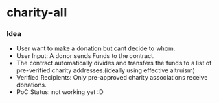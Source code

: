 # charity-all

### Idea
- User want to make a donation but cant decide to whom.
- User Input: A donor sends Funds to the contract.
- The contract automatically divides and transfers the funds to a list of pre-verified charity addresses.(ideally using effective altruism)
- Verified Recipients: Only pre-approved charity associations receive donations.
- PoC Status: not working yet :D





